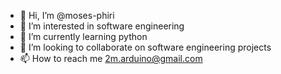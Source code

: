- 👋 Hi, I’m @moses-phiri
- 👀 I’m interested in software engineering
- 🌱 I’m currently learning python
- 💞️ I’m looking to collaborate on software engineering projects
- 📫 How to reach me 2m.arduino@gmail.com

<!---
moses-phiri/moses-phiri is a ✨ special ✨ repository because its `README.md` (this file) appears on your GitHub profile.
You can click the Preview link to take a look at your changes.
--->
